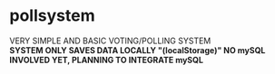 # pollsystem
VERY SIMPLE AND BASIC VOTING/POLLING SYSTEM<br>
<strong>SYSTEM ONLY SAVES DATA LOCALLY "(localStorage)" NO mySQL INVOLVED YET, PLANNING TO INTEGRATE mySQL</strong> 

